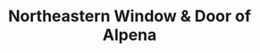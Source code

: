 ---
title: "Northeastern Window & Door of Alpena"
url: /alpena/northeastern-window-and-door-of-alpena/
shop: hardware
---